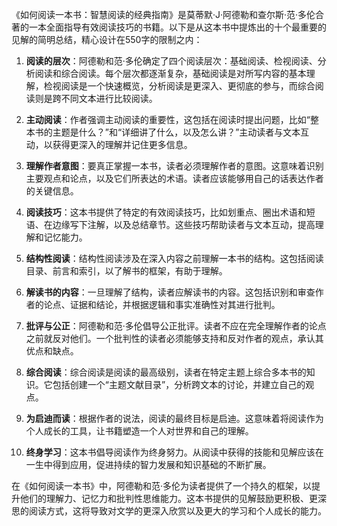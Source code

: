 《如何阅读一本书：智慧阅读的经典指南》是莫蒂默·J·阿德勒和查尔斯·范·多伦合著的一本全面指导有效阅读技巧的书籍。以下是从这本书中提炼出的十个最重要的见解的简明总结，精心设计在550字的限制之内：

1. **阅读的层次**：阿德勒和范·多伦确定了四个阅读层次：基础阅读、检视阅读、分析阅读和综合阅读。每个层次都逐渐复杂，基础阅读是对所写内容的基本理解，检视阅读是一个快速概览，分析阅读是更深入、更彻底的参与，而综合阅读则是跨不同文本进行比较阅读。

2. **主动阅读**：作者强调主动阅读的重要性，这包括在阅读时提出问题，比如“整本书的主题是什么？”和“详细讲了什么，以及怎么讲？”主动读者与文本互动，以获得更深入的理解并记住更多信息。

3. **理解作者意图**：要真正掌握一本书，读者必须理解作者的意图。这意味着识别主要观点和论点，以及它们所表达的术语。读者应该能够用自己的话表达作者的关键信息。

4. **阅读技巧**：这本书提供了特定的有效阅读技巧，比如划重点、圈出术语和短语、在边缘写下注解，以及总结章节。这些技巧帮助读者与文本互动，提高理解和记忆能力。

5. **结构性阅读**：结构性阅读涉及在深入内容之前理解一本书的结构。这包括阅读目录、前言和索引，以了解书的框架，有助于理解。

6. **解读书的内容**：一旦理解了结构，读者应解读书的内容。这包括识别和审查作者的论点、证据和结论，并根据逻辑和事实准确性对其进行批判。

7. **批评与公正**：阿德勒和范·多伦倡导公正批评。读者不应在完全理解作者的论点之前就反对他们。一个批判性的读者必须能够支持和反对作者的观点，承认其优点和缺点。

8. **综合阅读**：综合阅读是阅读的最高级别，读者在特定主题上综合多本书的知识。它包括创建一个“主题文献目录”，分析跨文本的讨论，并建立自己的观点。

9. **为启迪而读**：根据作者的说法，阅读的最终目标是启迪。这意味着将阅读作为个人成长的工具，让书籍塑造一个人对世界和自己的理解。

10. **终身学习**：这本书倡导阅读作为终身努力。从阅读中获得的技能和见解应该在一生中得到应用，促进持续的智力发展和知识基础的不断扩展。

在《如何阅读一本书》中，阿德勒和范·多伦为读者提供了一个持久的框架，以提升他们的理解力、记忆力和批判性思维能力。这本书提供的见解鼓励更积极、更深思的阅读方式，这将导致对文学的更深入欣赏以及更大的学习和个人成长的能力。